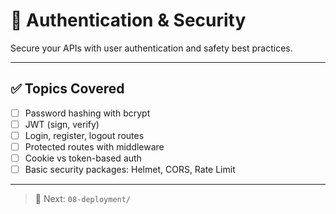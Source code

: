# 🔐 Authentication & Security

Secure your APIs with user authentication and safety best practices.

---

## ✅ Topics Covered

- [ ] Password hashing with bcrypt
- [ ] JWT (sign, verify)
- [ ] Login, register, logout routes
- [ ] Protected routes with middleware
- [ ] Cookie vs token-based auth
- [ ] Basic security packages: Helmet, CORS, Rate Limit

---

> 🚀 Next: `08-deployment/`
